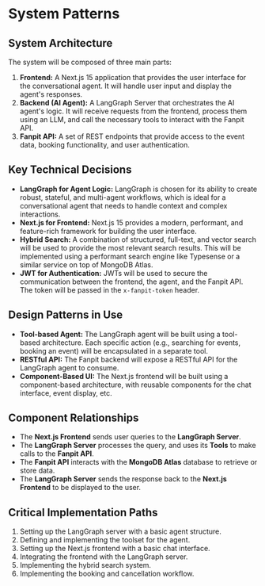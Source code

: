 # System Patterns

## System Architecture
The system will be composed of three main parts:
1.  **Frontend:** A Next.js 15 application that provides the user interface for the conversational agent. It will handle user input and display the agent's responses.
2.  **Backend (AI Agent):** A LangGraph Server that orchestrates the AI agent's logic. It will receive requests from the frontend, process them using an LLM, and call the necessary tools to interact with the Fanpit API.
3.  **Fanpit API:** A set of REST endpoints that provide access to the event data, booking functionality, and user authentication.

## Key Technical Decisions
- **LangGraph for Agent Logic:** LangGraph is chosen for its ability to create robust, stateful, and multi-agent workflows, which is ideal for a conversational agent that needs to handle context and complex interactions.
- **Next.js for Frontend:** Next.js 15 provides a modern, performant, and feature-rich framework for building the user interface.
- **Hybrid Search:** A combination of structured, full-text, and vector search will be used to provide the most relevant search results. This will be implemented using a performant search engine like Typesense or a similar service on top of MongoDB Atlas.
- **JWT for Authentication:** JWTs will be used to secure the communication between the frontend, the agent, and the Fanpit API. The token will be passed in the `x-fanpit-token` header.

## Design Patterns in Use
- **Tool-based Agent:** The LangGraph agent will be built using a tool-based architecture. Each specific action (e.g., searching for events, booking an event) will be encapsulated in a separate tool.
- **RESTful API:** The Fanpit backend will expose a RESTful API for the LangGraph agent to consume.
- **Component-Based UI:** The Next.js frontend will be built using a component-based architecture, with reusable components for the chat interface, event display, etc.

## Component Relationships
- The **Next.js Frontend** sends user queries to the **LangGraph Server**.
- The **LangGraph Server** processes the query, and uses its **Tools** to make calls to the **Fanpit API**.
- The **Fanpit API** interacts with the **MongoDB Atlas** database to retrieve or store data.
- The **LangGraph Server** sends the response back to the **Next.js Frontend** to be displayed to the user.

## Critical Implementation Paths
1.  Setting up the LangGraph server with a basic agent structure.
2.  Defining and implementing the toolset for the agent.
3.  Setting up the Next.js frontend with a basic chat interface.
4.  Integrating the frontend with the LangGraph server.
5.  Implementing the hybrid search system.
6.  Implementing the booking and cancellation workflow.
